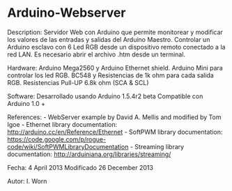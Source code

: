 Arduino-Webserver
=================

 Description:   Servidor Web con Arduino que permite monitorear y modificar los valores
                de las entradas y salidas del Arduino Maestro. Controlar un Arduino 
                esclavo con 6 Led RGB desde un dispositivo remoto conectado a la red
                LAN.
                Es necesario abrir el archivo .htm desde un terminal.

 Hardware:      Arduino Mega2560 y Arduino Ethernet shield.
                Arduino Mini para controlar los led RGB.
                BC548 y Resistencias de 1k ohm para cada salida RGB.
                Resistencias Pull-UP 6.8k ohm (SCA & SCL)

 Software:      Desarrollado usando Arduino 1.5.4r2 beta
                Compatible con Arduino 1.0 +

 References:    - WebServer example by David A. Mellis and modified by Tom Igoe
                - Ethernet library documentation: http://arduino.cc/en/Reference/Ethernet
                - SoftPWM library documentation: https://code.google.com/p/rogue-code/wiki/SoftPWMLibraryDocumentation
                - Streaming library documentation: http://arduiniana.org/libraries/streaming/

 Fecha:         4 April 2013
 Modificado     26 December 2013

 Autor:         I. Worn
